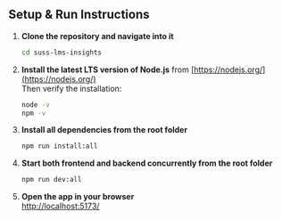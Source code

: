 ## Setup & Run Instructions

1. **Clone the repository and navigate into it**  
   ```bash
   cd suss-lms-insights
   ```

2. **Install the latest LTS version of Node.js** from [https://nodejs.org/](https://nodejs.org/)  
   Then verify the installation:
   ```bash
   node -v
   npm -v
   ```

3. **Install all dependencies from the root folder**  
   ```bash
   npm run install:all
   ```

4. **Start both frontend and backend concurrently from the root folder**  
   ```bash
   npm run dev:all
   ```

5. **Open the app in your browser**  
   [http://localhost:5173/](http://localhost:5173/)
